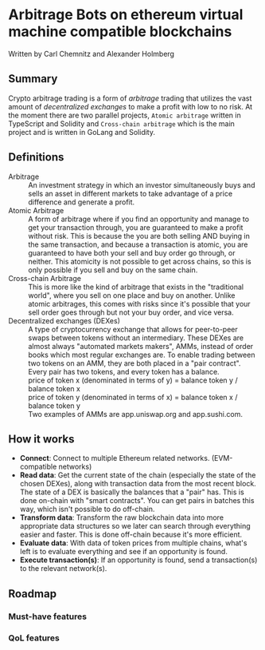 # Arbitrage Bots on ethereum virtual machine compatible blockchains

Written by Carl Chemnitz and Alexander Holmberg

## Summary

Crypto arbitrage trading is a form of _arbitrage_ trading that utilizes the vast amount of _decentralized exchanges_ to make a profit with low to no risk. At the moment there are two parallel projects, `Atomic arbitrage` written in TypeScript and Solidity and `Cross-chain arbitrage` which is the main project and is written in GoLang and Solidity.

## Definitions

<dl>
    <dt>Arbitrage</dt>
    <dd>An investment strategy in which an investor simultaneously buys and sells an asset in different markets to take advantage of a price difference and generate a profit.</dd>
    <dt>Atomic Arbitrage</dt>
    <dd>A form of arbitrage where if you find an opportunity and manage to get your transaction through, you are guaranteed to make a profit without risk. This is because the you are both selling AND buying in the same transaction, and because a transaction is atomic, you are guaranteed to have both your sell and buy order go through, or neither. This atomicity is not possible to get across chains, so this is only possible if you sell and buy on the same chain.</dd>
    <dt>Cross-chain Arbitrage</dt>
    <dd>This is more like the kind of arbitrage that exists in the "traditional world", where you sell on one place and buy on another. Unlike atomic arbitrages, this comes with risks since it's possible that your sell order goes through but not your buy order, and vice versa.</dd>
    <dt>Decentralized exchanges (DEXes)</dt>
    <dd>A type of cryptocurrency exchange that allows for peer-to-peer swaps between tokens without an intermediary. These DEXes are almost always "automated markets makers", AMMs, instead of order books which most regular exchanges are. To enable trading between two tokens on an AMM, they are both placed in a "pair contract". Every pair has two tokens, and every token has a balance. <br>
    price of token x (denominated in terms of y) = balance token y / balance token x <br>
    price of token y (denominated in terms of x) = balance token x / balance token y <br>
     Two examples of AMMs are app.uniswap.org and app.sushi.com.</dd>

</dl>

## How it works

- **Connect**: Connect to multiple Ethereum related networks. (EVM-compatible networks)
- **Read data**: Get the current state of the chain (especially the state of the chosen DEXes), along with transaction data from the most recent block. The state of a DEX is basically the balances that a "pair" has. This is done on-chain with "smart contracts". You can get pairs in batches this way, which isn't possible to do off-chain.
- **Transform data**: Transform the raw blockchain data into more appropriate data structures so we later can search through everything easier and faster. This is done off-chain because it's more efficient.
- **Evaluate data**: With data of token prices from multiple chains, what's left is to evaluate everything and see if an opportunity is found.
- **Execute transaction(s)**: If an opportunity is found, send a transaction(s) to the relevant network(s).

## Roadmap

### Must-have features

### QoL features
